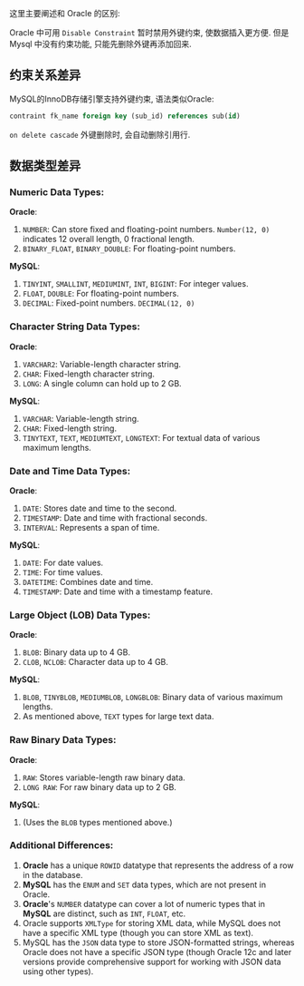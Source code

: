 这里主要阐述和 Oracle 的区别:

Oracle 中可用 `Disable Constraint` 暂时禁用外键约束, 使数据插入更方便. 但是Mysql 中没有约束功能, 只能先删除外键再添加回来.

## 约束关系差异

MySQL的InnoDB存储引擎支持外键约束, 语法类似Oracle:
```sql
contraint fk_name foreign key (sub_id) references sub(id)
```

`on delete cascade` 外键删除时, 会自动删除引用行.

## 数据类型差异

### Numeric Data Types:

**Oracle**:

1. `NUMBER`: Can store fixed and floating-point numbers. `Number(12, 0)` indicates 12 overall length, 0 fractional length.
2. `BINARY_FLOAT`, `BINARY_DOUBLE`: For floating-point numbers.

**MySQL**:

1. `TINYINT`, `SMALLINT`, `MEDIUMINT`, `INT`, `BIGINT`: For integer values.
2. `FLOAT`, `DOUBLE`: For floating-point numbers.
3. `DECIMAL`: Fixed-point numbers. `DECIMAL(12, 0)`

### Character String Data Types:

**Oracle**:

1. `VARCHAR2`: Variable-length character string.
2. `CHAR`: Fixed-length character string.
3. `LONG`: A single column can hold up to 2 GB.

**MySQL**:

1. `VARCHAR`: Variable-length string.
2. `CHAR`: Fixed-length string.
3. `TINYTEXT`, `TEXT`, `MEDIUMTEXT`, `LONGTEXT`: For textual data of various maximum lengths.

### Date and Time Data Types:

**Oracle**:

1. `DATE`: Stores date and time to the second.
2. `TIMESTAMP`: Date and time with fractional seconds.
3. `INTERVAL`: Represents a span of time.

**MySQL**:

1. `DATE`: For date values.
2. `TIME`: For time values.
3. `DATETIME`: Combines date and time.
4. `TIMESTAMP`: Date and time with a timestamp feature.

### Large Object (LOB) Data Types:

**Oracle**:

1. `BLOB`: Binary data up to 4 GB.
2. `CLOB`, `NCLOB`: Character data up to 4 GB.

**MySQL**:

1. `BLOB`, `TINYBLOB`, `MEDIUMBLOB`, `LONGBLOB`: Binary data of various maximum lengths.
2. As mentioned above, `TEXT` types for large text data.

### Raw Binary Data Types:

**Oracle**:

1. `RAW`: Stores variable-length raw binary data.
2. `LONG RAW`: For raw binary data up to 2 GB.

**MySQL**:

1. (Uses the `BLOB` types mentioned above.)

### Additional Differences:

1. **Oracle** has a unique `ROWID` datatype that represents the address of a row in the database.
2. **MySQL** has the `ENUM` and `SET` data types, which are not present in Oracle.
3. **Oracle**'s `NUMBER` datatype can cover a lot of numeric types that in **MySQL** are distinct, such as `INT`, `FLOAT`, etc.
4. Oracle supports `XMLType` for storing XML data, while MySQL does not have a specific XML type (though you can store XML as text).
5. MySQL has the `JSON` data type to store JSON-formatted strings, whereas Oracle does not have a specific JSON type (though Oracle 12c and later versions provide comprehensive support for working with JSON data using other types).